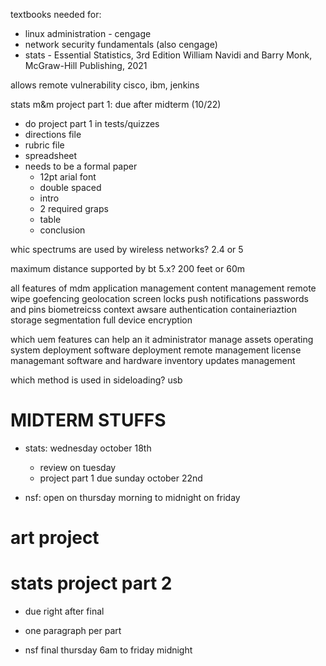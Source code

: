 textbooks needed for:
- linux administration - cengage
- network security fundamentals (also cengage)
- stats - Essential Statistics, 3rd Edition William Navidi and Barry Monk, McGraw-Hill Publishing, 2021

allows
remote
vulnerability
cisco, ibm, jenkins

stats m&m project part 1: due after midterm (10/22)
- do project part 1 in tests/quizzes
- directions file
- rubric file
- spreadsheet
- needs to be a formal paper
  - 12pt arial font
  - double spaced
  - intro
  - 2 required graps
  - table
  - conclusion


whic spectrums are used by wireless networks?
2.4 or 5

maximum distance supported by bt 5.x?
200 feet or 60m

all features of mdm
application management
content management
remote wipe
goefencing
geolocation
screen locks
push notifications
passwords and pins
biometreicss
context awsare authentication
containeriaztion
storage segmentation
full device encryption


which uem features can help an it administrator manage assets
operating system deployment
software deployment
remote management
license managemant
software and hardware inventory
updates management

which method is used in sideloading?
usb


# MIDTERM STUFFS
- stats: wednesday october 18th
  - review on tuesday
  - project part 1 due sunday october 22nd

- nsf: open on thursday morning to midnight on friday


# art project


# stats project part 2
- due right after final
- one paragraph per part

- nsf final thursday 6am to friday midnight
